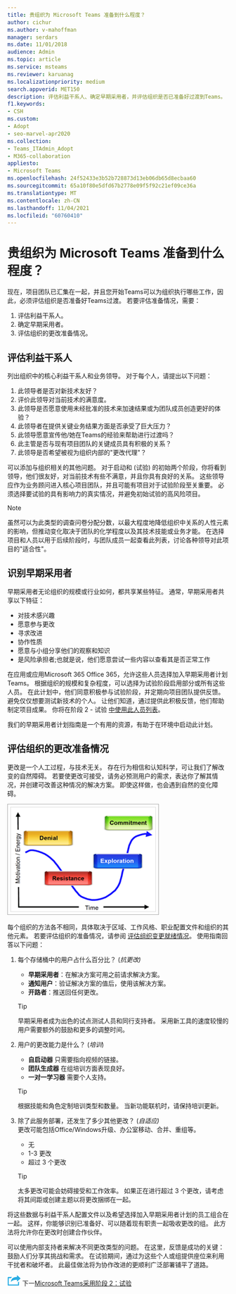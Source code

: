 ```yaml
---
title: 贵组织为 Microsoft Teams 准备到什么程度？
author: cichur
ms.author: v-mahoffman
manager: serdars
ms.date: 11/01/2018
audience: Admin
ms.topic: article
ms.service: msteams
ms.reviewer: karuanag
ms.localizationpriority: medium
search.appverid: MET150
description: 评估利益干系人、确定早期采用者，并评估组织是否已准备好过渡到Teams。
f1.keywords:
- CSH
ms.custom:
- Adopt
- seo-marvel-apr2020
ms.collection:
- Teams_ITAdmin_Adopt
- M365-collaboration
appliesto:
- Microsoft Teams
ms.openlocfilehash: 24f52433e3b52b728873d13eb06db65d8ecbaa60
ms.sourcegitcommit: 65a10f80e5dfd67b2778e09f5f92c21ef09ce36a
ms.translationtype: MT
ms.contentlocale: zh-CN
ms.lasthandoff: 11/04/2021
ms.locfileid: "60760410"
---
```

# <a name="how-ready-is-your-organization-for-microsoft-teams"></a>贵组织为 Microsoft Teams 准备到什么程度？

现在，项目团队已汇集在一起，并且您开始Teams可以为组织执行哪些工作，因此，必须评估组织是否准备好Teams过渡。 若要评估准备情况，需要：

1. 评估利益干系人。
2. 确定早期采用者。
3. 评估组织的更改准备情况。 

## <a name="assess-your-stakeholders"></a>评估利益干系人

列出组织中的核心利益干系人和业务领导。 对于每个人，请提出以下问题：
 
1. 此领导者是否对新技术友好？
2. 评价此领导对当前技术的满意度。
3. 此领导是否愿意使用未经批准的技术来加速结果或为团队成员创造更好的体验？
4. 此领导者在提供关键业务结果方面是否承受了巨大压力？ 
5. 此领导愿意宣传他/她在Teams的经验来帮助进行过渡吗？
6. 此主管是否与现有项目团队的关键成员具有积极的关系？
7. 此领导是否希望被视为组织内部的"更改代理"？  

可以添加与组织相关的其他问题。 对于启动和 (试验) 的初始两个阶段，你将看到领导，他们很友好，对当前技术有些不满意，并且你具有良好的关系。 这些领导应作为业务顾问进入核心项目团队，并且可能有项目对于试验阶段至关重要。 必须选择要试验的具有影响力的真实情况，并避免初始试验的高风险项目。
   
> [!NOTE]
> 虽然可以为此类型的调查问卷分配分数，以最大程度地降低组织中关系的人性元素的影响，但推动变化取决于团队的化学程度以及其技术技能或业务才能。 在选择项目和人员以用于后续阶段时，与团队成员一起查看此列表，讨论各种领导对此项目的"适合性"。 

## <a name="identify-early-adopters"></a>识别早期采用者

早期采用者无论组织的规模或行业如何，都共享某些特征。 通常，早期采用者共享以下特征：

- 对技术感兴趣
- 愿意参与更改
- 寻求改进
- 协作性质
- 愿意与小组分享他们的观察和知识
- 是风险承担者;也就是说，他们愿意尝试一些内容以查看其是否正常工作

在应用或应用Microsoft 365 Office 365，允许这些人员选择加入早期采用者计划Teams。 根据组织的规模和复杂程度，可以选择为试验阶段启用部分或所有这些人员。 在此计划中，他们同意积极参与试验阶段，并定期向项目团队提供反馈。 避免仅仅想要测试新技术的个人。 让他们知道，通过提供此积极反馈，他们帮助制定项目成果。 你将在阶段 2 - 试验 [中使用此人员列表](teams-adoption-phase2-experiment.md)。

我们的早期采用者计划指南是一个有用的资源，有助于在环境中启动此计划。  
 
## <a name="assess-your-organizations-readiness-for-change"></a>评估组织的更改准备情况

更改是一个人工过程，与技术无关。 存在行为相信和认知科学，可让我们了解改变的自然障碍。 若要使更改可接受，请务必预测用户的需求，表达你了解其情况，并创建可改善这种情况的解决方案。 即使这样做，也会遇到自然的变化障碍。  

![Graph改变的耐性。](media/teams-adoption-resistance.png)

每个组织的方法各不相同，具体取决于区域、工作风格、职业配置文件和组织的其他元素。 若要评估组织的准备情况，请参阅 [评估组织变更就绪情况](upgrade-org-change-readiness.md)。 使用指南回答以下问题：

1. 每个存储桶中的用户占什么百分比？  (*抗更改)*
    - **早期采用者**：在解决方案可用之前请求解决方案。
    - **通知用户**：验证解决方案的值后，使用该解决方案。
    - **开路者**：推送回任何更改。
    
   > [!TIP]
   > 早期采用者成为出色的试点测试人员和同行支持者。 采用新工具的速度较慢的用户需要额外的鼓励和更多的调整时间。 

2. 用户的更改能力是什么？  (*培训*) 
    - **自启动器** 只需要指向视频的链接。
    - **团队生成器** 在组培训方面表现良好。
    - **一对一学习器** 需要个人支持。

    > [!TIP]
    > 根据技能和角色定制培训类型和数量。 当新功能联机时，请保持培训更新。

3. 除了此服务部署，还发生了多少其他更改？  (*自适应)* <br/>更改可能包括Office/Windows升级、办公室移动、合并、重组等。
    - 无
    - 1-3 更改
    - 超过 3 个更改
 
    > [!TIP] 
    > 太多更改可能会妨碍接受和工作效率。 如果正在进行超过 3 个更改，请考虑将其间距或创建主题以将更改捆绑在一起。  

将这些数据与利益干系人配置文件以及希望选择加入早期采用者计划的员工组合在一起。 这样，你能够识别已准备好、可以随着现有职责一起吸收更改的组。 此方法将允许你在更改时创建合作伙伴。

可以使用内部支持者来解决不同更改类型的问题。 在这里，反馈是成功的关键：鼓励人们分享其挑战和需求。 在试验期间，通过为这些个人或组提供座位来利用干扰者和破坏者。 此最佳做法将为协作改进的更顺利广泛部署铺平了道路。  

![表示下一步骤的图标。](media/teams-adoption-next-icon.png) 下一[Microsoft Teams采用阶段 2：试验](teams-adoption-phase2-experiment.md) 
